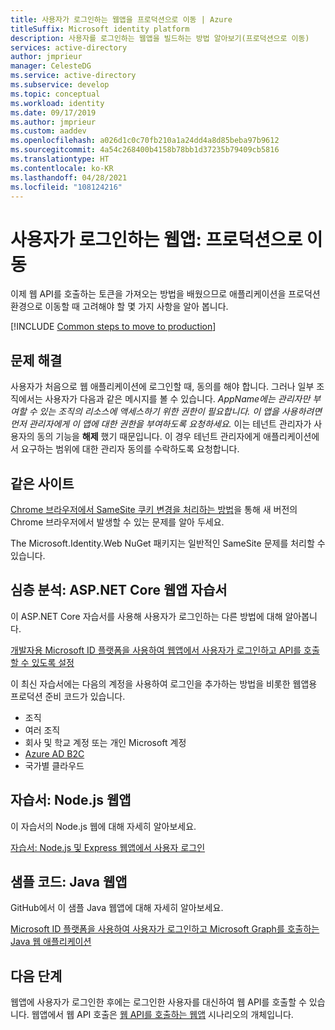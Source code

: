 ```yaml
---
title: 사용자가 로그인하는 웹앱을 프로덕션으로 이동 | Azure
titleSuffix: Microsoft identity platform
description: 사용자를 로그인하는 웹앱을 빌드하는 방법 알아보기(프로덕션으로 이동)
services: active-directory
author: jmprieur
manager: CelesteDG
ms.service: active-directory
ms.subservice: develop
ms.topic: conceptual
ms.workload: identity
ms.date: 09/17/2019
ms.author: jmprieur
ms.custom: aaddev
ms.openlocfilehash: a026d1c0c70fb210a1a24dd4a8d85beba97b9612
ms.sourcegitcommit: 4a54c268400b4158b78bb1d37235b79409cb5816
ms.translationtype: HT
ms.contentlocale: ko-KR
ms.lasthandoff: 04/28/2021
ms.locfileid: "108124216"
---
```

# <a name="web-app-that-signs-in-users-move-to-production"></a>사용자가 로그인하는 웹앱: 프로덕션으로 이동

이제 웹 API를 호출하는 토큰을 가져오는 방법을 배웠으므로 애플리케이션을 프로덕션 환경으로 이동할 때 고려해야 할 몇 가지 사항을 알아 봅니다.

[!INCLUDE [Common steps to move to production](../../../includes/active-directory-develop-scenarios-production.md)]

## <a name="troubleshooting"></a>문제 해결
사용자가 처음으로 웹 애플리케이션에 로그인할 때, 동의를 해야 합니다. 그러나 일부 조직에서는 사용자가 다음과 같은 메시지를 볼 수 있습니다. *AppName에는 관리자만 부여할 수 있는 조직의 리소스에 액세스하기 위한 권한이 필요합니다. 이 앱을 사용하려면 먼저 관리자에게 이 앱에 대한 권한을 부여하도록 요청하세요.*
이는 테넌트 관리자가 사용자의 동의 기능을 **해제** 했기 때문입니다. 이 경우 테넌트 관리자에게 애플리케이션에서 요구하는 범위에 대한 관리자 동의를 수락하도록 요청합니다.

## <a name="same-site"></a>같은 사이트

[Chrome 브라우저에서 SameSite 쿠키 변경을 처리하는 방법](howto-handle-samesite-cookie-changes-chrome-browser.md)을 통해 새 버전의 Chrome 브라우저에서 발생할 수 있는 문제를 알아 두세요.

The Microsoft.Identity.Web NuGet 패키지는 일반적인 SameSite 문제를 처리할 수 있습니다.

## <a name="deep-dive-aspnet-core-web-app-tutorial"></a>심층 분석: ASP.NET Core 웹앱 자습서

이 ASP.NET Core 자습서를 사용해 사용자가 로그인하는 다른 방법에 대해 알아봅니다. 

[개발자용 Microsoft ID 플랫폼을 사용하여 웹앱에서 사용자가 로그인하고 API를 호출할 수 있도록 설정](https://github.com/Azure-Samples/ms-identity-aspnetcore-webapp-tutorial)

이 최신 자습서에는 다음의 계정을 사용하여 로그인을 추가하는 방법을 비롯한 웹앱용 프로덕션 준비 코드가 있습니다.

- 조직
- 여러 조직
- 회사 및 학교 계정 또는 개인 Microsoft 계정
- [Azure AD B2C](../../active-directory-b2c/overview.md)
- 국가별 클라우드

## <a name="tutorial-nodejs-web-app"></a>자습서: Node.js 웹앱

이 자습서의 Node.js 웹에 대해 자세히 알아보세요.

[자습서: Node.js 및 Express 웹앱에서 사용자 로그인](./tutorial-v2-nodejs-webapp-msal.md)

## <a name="sample-code-java-web-app"></a>샘플 코드: Java 웹앱

GitHub에서 이 샘플 Java 웹앱에 대해 자세히 알아보세요. 

[Microsoft ID 플랫폼을 사용하여 사용자가 로그인하고 Microsoft Graph를 호출하는 Java 웹 애플리케이션](https://github.com/Azure-Samples/ms-identity-java-webapp)

## <a name="next-steps"></a>다음 단계

웹앱에 사용자가 로그인한 후에는 로그인한 사용자를 대신하여 웹 API를 호출할 수 있습니다. 웹앱에서 웹 API 호출은 [웹 API를 호출하는 웹앱](scenario-web-app-call-api-overview.md) 시나리오의 개체입니다.
